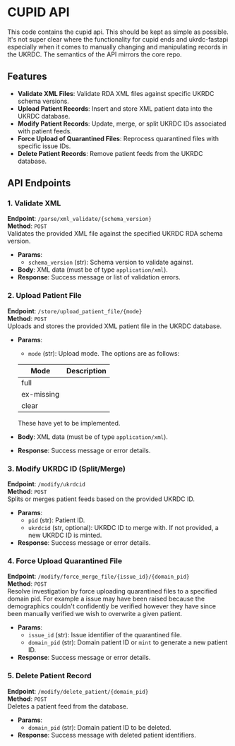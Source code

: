 # CUPID API

This code contains the cupid api. This should be kept as simple as possible. It's not super clear where the functionality for cupid ends and ukrdc-fastapi especially when it comes to manually changing and manipulating records in the UKRDC. The semantics of the API mirrors the core repo.

## Features

- **Validate XML Files**: Validate RDA XML files against specific UKRDC schema versions.
- **Upload Patient Records**: Insert and store XML patient data into the UKRDC database.
- **Modify Patient Records**: Update, merge, or split UKRDC IDs associated with patient feeds.
- **Force Upload of Quarantined Files**: Reprocess quarantined files with specific issue IDs.
- **Delete Patient Records**: Remove patient feeds from the UKRDC database.

## API Endpoints

### 1. Validate XML

**Endpoint**: `/parse/xml_validate/{schema_version}`  
**Method**: `POST`  
Validates the provided XML file against the specified UKRDC RDA schema version.

- **Params**:
  - `schema_version` (str): Schema version to validate against.
- **Body**: XML data (must be of type `application/xml`).
- **Response**: Success message or list of validation errors.

### 2. Upload Patient File

**Endpoint**: `/store/upload_patient_file/{mode}`  
**Method**: `POST`  
Uploads and stores the provided XML patient file in the UKRDC database.

- **Params**:
  - `mode` (str): Upload mode. The options are as follows:

  | Mode | Description |
  |------|-------------|
  | full |             |
  | ex-missing |       |
  | clear |            |
  
  These have yet to be implemented.
- **Body**: XML data (must be of type `application/xml`).
- **Response**: Success message or error details.

### 3. Modify UKRDC ID (Split/Merge)

**Endpoint**: `/modify/ukrdcid`  
**Method**: `POST`  
Splits or merges patient feeds based on the provided UKRDC ID.

- **Params**:
  - `pid` (str): Patient ID.
  - `ukrdcid` (str, optional): UKRDC ID to merge with. If not provided, a new UKRDC ID is minted.
- **Response**: Success message or error details.

### 4. Force Upload Quarantined File

**Endpoint**: `/modify/force_merge_file/{issue_id}/{domain_pid}`  
**Method**: `POST`  
Resolve investigation by force uploading quarantined files to a specified domain pid. For example a issue may have been raised because the demographics couldn't confidently be verified however they have since been manually verified we wish to overwrite a given patient.

- **Params**:
  - `issue_id` (str): Issue identifier of the quarantined file.
  - `domain_pid` (str): Domain patient ID or `mint` to generate a new patient ID.
- **Response**: Success message or error details.

### 5. Delete Patient Record

**Endpoint**: `/modify/delete_patient/{domain_pid}`  
**Method**: `POST`  
Deletes a patient feed from the database.

- **Params**:
  - `domain_pid` (str): Domain patient ID to be deleted.
- **Response**: Success message with deleted patient identifiers.
